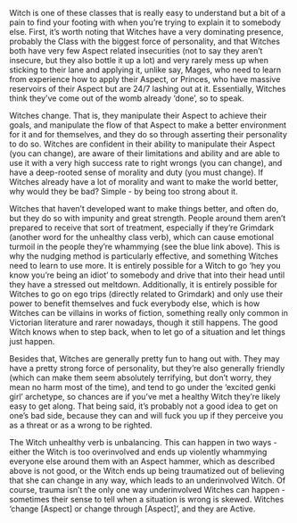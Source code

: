 Witch is one of these classes that is really easy to understand but a bit of a pain to find your footing with when you’re trying to explain it to somebody else. First, it’s worth noting that Witches have a very dominating presence, probably the Class with the biggest force of personality, and that Witches both have very few Aspect related insecurities (not to say they aren’t insecure, but they also bottle it up a lot) and very rarely mess up when sticking to their lane and applying it, unlike say, Mages, who need to learn from experience how to apply their Aspect, or Princes, who have massive reservoirs of their Aspect but are 24/7 lashing out at it. Essentially, Witches think they've come out of the womb already ‘done’, so to speak.

Witches change. That is, they manipulate their Aspect to achieve their goals, and manipulate the flow of that Aspect to make a better environment for it and for themselves, and they do so through asserting their personality to do so. Witches are confident in their ability to manipulate their Aspect (you can change), are aware of their limitations and ability and are able to use it with a very high success rate to right wrongs (you can change), and have a deep-rooted sense of morality and duty (you must change). If Witches already have a lot of morality and want to make the world better, why would they be bad? Simple - by being too strong about it.

Witches that haven’t developed want to make things better, and often do, but they do so with impunity and great strength. People around them aren’t prepared to receive that sort of treatment, especially if they’re Grimdark (another word for the unhealthy class verb), which can cause emotional turmoil in the people they’re whammying (see the blue link above). This is why the nudging method is particularly effective, and something Witches need to learn to use more. It is entirely possible for a Witch to go ‘hey you know you’re being an idiot’ to somebody and drive that into their head until they have a stressed out meltdown. Additionally, it is entirely possible for Witches to go on ego trips (directly related to Grimdark) and only use their power to benefit themselves and fuck everybody else, which is how Witches can be villains in works of fiction, something really only common in Victorian literature and rarer nowadays, though it still happens. The good Witch knows when to step back, when to let go of a situation and let things just happen.

Besides that, Witches are generally pretty fun to hang out with. They may have a pretty strong force of personality, but they’re also generally friendly (which can make them seem absolutely terrifying, but don’t worry, they mean no harm most of the time), and tend to go under the ‘excited genki girl’ archetype, so chances are if you’ve met a healthy Witch they’re likely easy to get along. That being said, it’s probably not a good idea to get on one’s bad side, because they can and will fuck you up if they perceive you as a threat or as a wrong to be righted.

The Witch unhealthy verb is unbalancing. This can happen in two ways - either the Witch is too overinvolved and ends up violently whammying everyone else around them with an Aspect hammer, which as described above is not good, or the Witch ends up being traumatized out of believing that she can change in any way, which leads to an underinvolved Witch. Of course, trauma isn’t the only one way underinvolved Witches can happen - sometimes their sense to tell when a situation is wrong is skewed.
Witches ‘change [Aspect] or change through [Aspect]’, and they are Active.